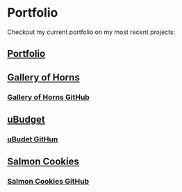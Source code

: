 # Portfolio

Checkout my current portfolio on my most recent projects:

## [Portfolio](https://portfolio-joshuamccluskey.netlify.app)

## [Gallery of Horns](https://gallery-of-horns-joshuamccluskey.netlify.app/)

### [Gallery of Horns GitHub](https://github.com/joshuamccluskey/gallery-of-horns)

## [uBudget](ubugdetorg.github.io/ubudget-/)

### [uBudet GitHun](https://github.com/uBugdetOrg/uBudget-)

## [Salmon Cookies](joshuamccluskey.github.io/cookies-stand/)

### [Salmon Cookies GitHub](https://github.com/joshuamccluskey/cookies-stand)
